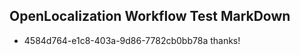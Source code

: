 ## OpenLocalization Workflow Test MarkDown
* 4584d764-e1c8-403a-9d86-7782cb0bb78a thanks!

<!--HONumber=Jul16_HO5-->



